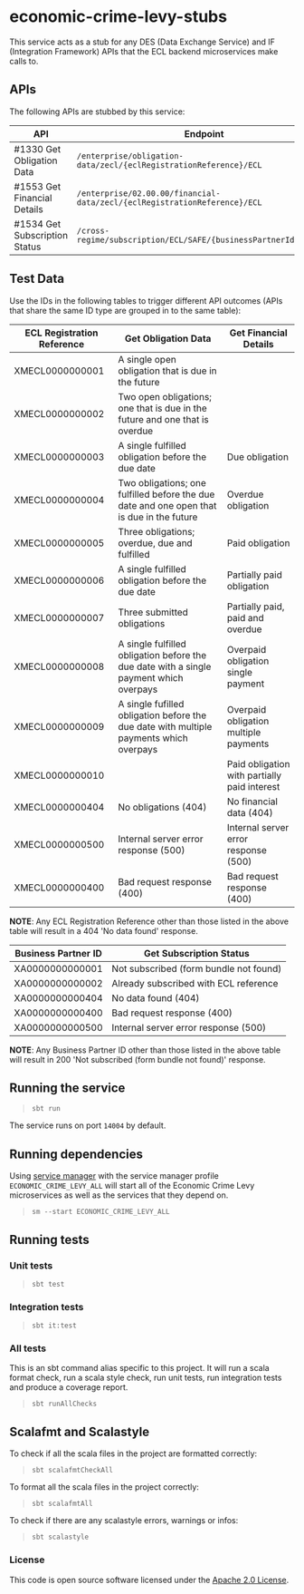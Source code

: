# economic-crime-levy-stubs

This service acts as a stub for any DES (Data Exchange Service) and IF (Integration Framework) APIs that the ECL backend
microservices make calls to.

## APIs

The following APIs are stubbed by this service:

| API                           | Endpoint                                                                  | Method |
|-------------------------------|---------------------------------------------------------------------------|--------|
| #1330 Get Obligation Data     | `/enterprise/obligation-data/zecl/{eclRegistrationReference}/ECL`         | GET    |
| #1553 Get Financial Details   | `/enterprise/02.00.00/financial-data/zecl/{eclRegistrationReference}/ECL` | GET    |
| #1534 Get Subscription Status | `/cross-regime/subscription/ECL/SAFE/{businessPartnerId}/status`          | GET    |

## Test Data

Use the IDs in the following tables to trigger different API outcomes (APIs that share the same ID type are grouped in
to the same table):

| ECL Registration Reference | Get Obligation Data                                                                       | Get Financial Details                        |
|----------------------------|-------------------------------------------------------------------------------------------|----------------------------------------------|
| XMECL0000000001            | A single open obligation that is due in the future                                        |                                              |
| XMECL0000000002            | Two open obligations; one that is due in the future and one that is overdue               |                                              |
| XMECL0000000003            | A single fulfilled obligation before the due date                                         | Due obligation                               |
| XMECL0000000004            | Two obligations; one fulfilled before the due date and one open that is due in the future | Overdue obligation                           |
| XMECL0000000005            | Three obligations; overdue, due and fulfilled                                             | Paid obligation                              |
| XMECL0000000006            | A single fulfilled obligation before the due date                                         | Partially paid obligation                    |
| XMECL0000000007            | Three submitted obligations                                                               | Partially paid, paid and overdue             |
| XMECL0000000008            | A single fulfilled obligation before the due date with a single payment which overpays    | Overpaid obligation single payment           |
| XMECL0000000009            | A single fufilled obligation before the due date with multiple payments which overpays    | Overpaid obligation multiple payments        |
| XMECL0000000010            |                                                                                           | Paid obligation with partially paid interest |
| XMECL0000000404            | No obligations (404)                                                                      | No financial data (404)                      |
| XMECL0000000500            | Internal server error response (500)                                                      | Internal server error response (500)         |
| XMECL0000000400            | Bad request response (400)                                                                | Bad request response (400)                   |

**NOTE**: Any ECL Registration Reference other than those listed in the above table will result in a 404 'No data found'
response.

| Business Partner ID | Get Subscription Status                |
|---------------------|----------------------------------------|
| XA0000000000001     | Not subscribed (form bundle not found) |
| XA0000000000002     | Already subscribed with ECL reference  |
| XA0000000000404     | No data found (404)                    |
| XA0000000000400     | Bad request response (400)             |
| XA0000000000500     | Internal server error response (500)   |

**NOTE**: Any Business Partner ID other than those listed in the above table will result in 200 'Not subscribed (form
bundle not found)' response.

## Running the service

> `sbt run`

The service runs on port `14004` by default.

## Running dependencies

Using [service manager](https://github.com/hmrc/service-manager)
with the service manager profile `ECONOMIC_CRIME_LEVY_ALL` will start
all of the Economic Crime Levy microservices as well as the services
that they depend on.

> `sm --start ECONOMIC_CRIME_LEVY_ALL`

## Running tests

### Unit tests

> `sbt test`

### Integration tests

> `sbt it:test`

### All tests

This is an sbt command alias specific to this project. It will run a scala format
check, run a scala style check, run unit tests, run integration tests and produce a coverage report.
> `sbt runAllChecks`

## Scalafmt and Scalastyle

To check if all the scala files in the project are formatted correctly:
> `sbt scalafmtCheckAll`

To format all the scala files in the project correctly:
> `sbt scalafmtAll`

To check if there are any scalastyle errors, warnings or infos:
> `sbt scalastyle`

### License

This code is open source software licensed under
the [Apache 2.0 License]("http://www.apache.org/licenses/LICENSE-2.0.html").
